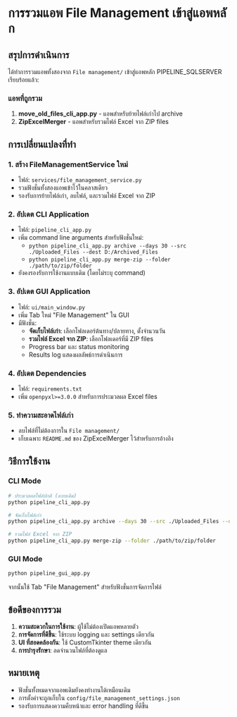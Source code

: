 # การรวมแอพ File Management เข้าสู่แอพหลัก

## สรุปการดำเนินการ

ได้ทำการรวมแอพทั้งสองจาก `File management/` เข้าสู่แอพหลัก PIPELINE_SQLSERVER เรียบร้อยแล้ว:

### แอพที่ถูกรวม
1. **move_old_files_cli_app.py** - แอพสำหรับย้ายไฟล์เก่าไป archive
2. **ZipExcelMerger** - แอพสำหรับรวมไฟล์ Excel จาก ZIP files

## การเปลี่ยนแปลงที่ทำ

### 1. สร้าง FileManagementService ใหม่
- ไฟล์: `services/file_management_service.py`
- รวมฟังชั่นทั้งสองแอพเข้าไว้ในคลาสเดียว
- รองรับการย้ายไฟล์เก่า, ลบไฟล์, และรวมไฟล์ Excel จาก ZIP

### 2. อัปเดต CLI Application
- ไฟล์: `pipeline_cli_app.py`
- เพิ่ม command line arguments สำหรับฟังชั่นใหม่:
  - `python pipeline_cli_app.py archive --days 30 --src ./Uploaded_Files --dest D:/Archived_Files`
  - `python pipeline_cli_app.py merge-zip --folder ./path/to/zip/folder`
- ยังคงรองรับการใช้งานแบบเดิม (โดยไม่ระบุ command)

### 3. อัปเดต GUI Application
- ไฟล์: `ui/main_window.py`
- เพิ่ม Tab ใหม่ "File Management" ใน GUI
- มีฟังชั่น:
  - **จัดเก็บไฟล์เก่า**: เลือกโฟลเดอร์ต้นทาง/ปลายทาง, ตั้งจำนวนวัน
  - **รวมไฟล์ Excel จาก ZIP**: เลือกโฟลเดอร์ที่มี ZIP files
  - Progress bar และ status monitoring
  - Results log แสดงผลลัพธ์การดำเนินการ

### 4. อัปเดต Dependencies
- ไฟล์: `requirements.txt`
- เพิ่ม `openpyxl>=3.0.0` สำหรับการประมวลผล Excel files

### 5. ทำความสะอาดไฟล์เก่า
- ลบไฟล์ที่ไม่ต้องการใน `File management/`
- เก็บเฉพาะ `README.md` ของ ZipExcelMerger ไว้สำหรับการอ้างอิง

## วิธีการใช้งาน

### CLI Mode
```bash
# ประมวลผลไฟล์ปกติ (แบบเดิม)
python pipeline_cli_app.py

# จัดเก็บไฟล์เก่า
python pipeline_cli_app.py archive --days 30 --src ./Uploaded_Files --dest D:/Archived_Files

# รวมไฟล์ Excel จาก ZIP
python pipeline_cli_app.py merge-zip --folder ./path/to/zip/folder
```

### GUI Mode
```bash
python pipeline_gui_app.py
```
จากนั้นใช้ Tab "File Management" สำหรับฟังชั่นการจัดการไฟล์

## ข้อดีของการรวม

1. **ความสะดวกในการใช้งาน**: ผู้ใช้ไม่ต้องเปิดแอพหลายตัว
2. **การจัดการที่ดีขึ้น**: ใช้ระบบ logging และ settings เดียวกัน
3. **UI ที่สอดคล้องกัน**: ใช้ CustomTkinter theme เดียวกัน
4. **การบำรุงรักษา**: ลดจำนวนไฟล์ที่ต้องดูแล

## หมายเหตุ

- ฟังชั่นทั้งหมดจากแอพเดิมยังคงทำงานได้เหมือนเดิม
- การตั้งค่าจะถูกเก็บใน `config/file_management_settings.json`
- รองรับการแสดงความคืบหน้าและ error handling ที่ดีขึ้น